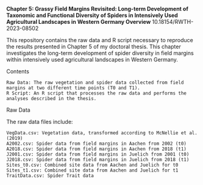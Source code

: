 <b>Chapter 5: Grassy Field Margins Revisited: Long-term Development of Taxonomic and Functional Diversity of Spiders in Intensively Used Agricultural Landscapes in Western Germany
Overview</b>
10.18154/RWTH-2023-08502

This repository contains the raw data and R script necessary to reproduce the results presented in Chapter 5 of my doctoral thesis. This chapter investigates the long-term development of spider diversity in field margins within intensively used agricultural landscapes in Western Germany.

Contents

    Raw Data: The raw vegetation and spider data collected from field margins at two different time points (T0 and T1).
    R Script: An R script that processes the raw data and performs the analyses described in the thesis.

Raw Data

The raw data files include:

    VegData.csv: Vegetation data, transformed according to McNellie et al. (2019)
    A2002.csv: Spider data from field margins in Aachen from 2002 (t0)
    A2018.csv: Spider data from field margins in Aachen from 2018 (t1)
    J2001.csv: Spider data from field margins in Juelich from 2001 (t0)
    J2018.csv: Spider data from field margins in Juelich from 2018 (t1)
    Sites_t0.csv: Combined site data from Aachen and Juelich for t0
    Sites_t1.csv: Combined site data from Aachen and Juelich for t1
    TraitData.csv: Spider Trait data
